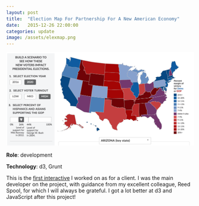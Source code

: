```yaml
---
layout: post
title:  "Election Map For Partnership For A New American Economy"
date:   2015-12-26 22:00:00
categories: update
image: /assets/elexmap.png
---
```


[![Screenshot of map](/assets/elexmap.png)](http://www.renewoureconomy.org/voterinteractive/)

**Role**: development

**Technology**: d3, Grunt

This is the [first interactive](http://www.renewoureconomy.org/voterinteractive/) I worked on as for a client. I was the main developer on the project, with guidance from my excellent colleague, Reed Spool, for which I will always be grateful. I got a lot better at d3 and JavaScript after this project!
